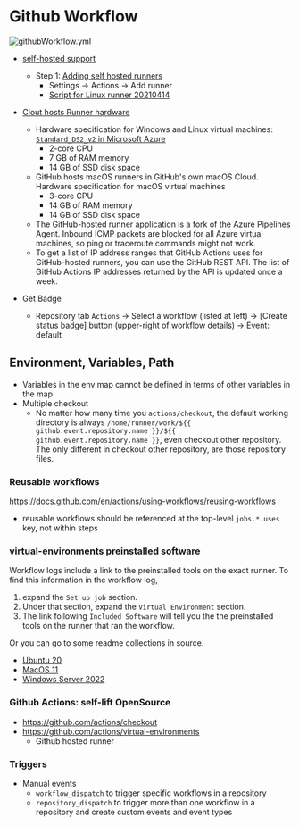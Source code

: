 # Github Workflow

![githubWorkflow.yml](https://github.com/davidkhala/ci-cd-utils/workflows/.github/workflows/githubWorkflow.yml/badge.svg?branch=master)

- [self-hosted support](https://docs.github.com/en/actions/hosting-your-own-runners/about-self-hosted-runners)
  - Step 1: [Adding self hosted runners](https://docs.github.com/en/actions/hosting-your-own-runners/adding-self-hosted-runners)
    - Settings -> Actions -> Add runner
    - [Script for Linux runner 20210414](self-host-linux.sh)
- [Clout hosts Runner hardware](https://docs.github.com/en/actions/using-github-hosted-runners/about-github-hosted-runners#supported-runners-and-hardware-resources)
  - Hardware specification for Windows and Linux virtual machines: [`Standard_DS2_v2` in Microsoft Azure](https://docs.microsoft.com/en-us/azure/virtual-machines/dv2-dsv2-series#dsv2-series)
    - 2-core CPU
    - 7 GB of RAM memory
    - 14 GB of SSD disk space
  - GitHub hosts macOS runners in GitHub's own macOS Cloud. Hardware specification for macOS virtual machines
    - 3-core CPU
    - 14 GB of RAM memory
    - 14 GB of SSD disk space
  - The GitHub-hosted runner application is a fork of the Azure Pipelines Agent. Inbound ICMP packets are blocked for all Azure virtual machines, so ping or traceroute commands might not work. 
  - To get a list of IP address ranges that GitHub Actions uses for GitHub-hosted runners, you can use the GitHub REST API. The list of GitHub Actions IP addresses returned by the API is updated once a week.

- Get Badge
  - Repository tab `Actions` -> Select a workflow (listed at left) -> [Create status badge] button (upper-right of workflow details) -> Event: default
## Environment, Variables, Path
- Variables in the env map cannot be defined in terms of other variables in the map
- Multiple checkout
  - No matter how many time you `actions/checkout`, the default working directory is always `/home/runner/work/${{ github.event.repository.name }}/${{ github.event.repository.name }}`, even checkout other repository. The only different in checkout other repository, are those repository files.

### Reusable workflows
https://docs.github.com/en/actions/using-workflows/reusing-workflows
- reusable workflows should be referenced at the top-level `jobs.*.uses` key, not within steps

### virtual-environments preinstalled software
Workflow logs include a link to the preinstalled tools on the exact runner. 
To find this information in the workflow log, 
1. expand the `Set up job` section. 
2. Under that section, expand the `Virtual Environment` section. 
3. The link following `Included Software` will tell you the the preinstalled tools on the runner that ran the workflow.

Or you can go to some readme collections in source.
- [Ubuntu 20](https://github.com/actions/virtual-environments/blob/main/images/linux/Ubuntu2004-README.md)
- [MacOS 11](https://github.com/actions/virtual-environments/blob/main/images/macos/macos-11-Readme.md)
- [Windows Server 2022](https://github.com/actions/virtual-environments/blob/main/images/win/Windows2022-Readme.md)
### Github Actions: self-lift OpenSource 
- https://github.com/actions/checkout
- https://github.com/actions/virtual-environments
  - Github hosted runner

### Triggers
- Manual events
  - `workflow_dispatch` to trigger specific workflows in a repository
  - `repository_dispatch` to trigger more than one workflow in a repository and create custom events and event types
